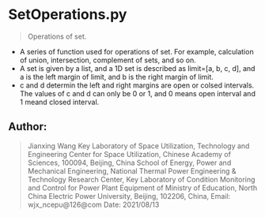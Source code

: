 # SetOperations.py
> Operations of set.
* A series of function used for operations of set. For example, calculation of union, intersection, complement of sets, and so on.
* A set is given by a list, and a 1D set is described as limit=[a, b, c, d], and a is the left margin of limit, and b is the right margin of limit.
* c and d determin the left and right margins are open or colsed intervals. The values of c and d can only be 0 or 1, and 0 means open interval and 1 meand closed interval.
## Author: 
> Jianxing Wang
> Key Laboratory of Space Utilization, Technology and Engineering Center for Space Utilization, Chinese Academy of Sciences, 100094, Beijing, China
> School of Energy, Power and Mechanical Engineering, National Thermal Power Engineering & Technology Research Center, Key Laboratory of Condition Monitoring and Control for Power Plant Equipment of Ministry of Education, North China Electric Power University, Beijing, 102206, China,
> Email: wjx_ncepu@126@com
> Date: 2021/08/13
